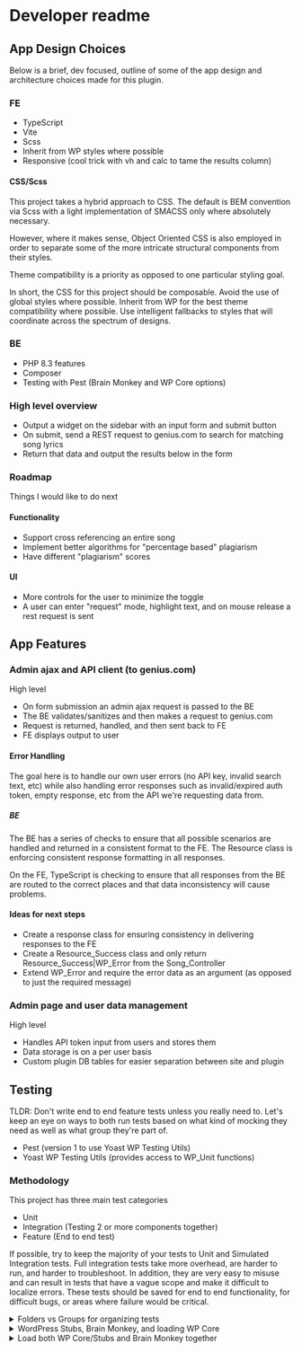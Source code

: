 # Developer readme

## App Design Choices
Below is a brief, dev focused, outline of some of the app design and architecture choices made for this plugin.

### FE
- TypeScript
- Vite
- Scss
- Inherit from WP styles where possible
- Responsive (cool trick with vh and calc to tame the results column)

#### CSS/Scss
This project takes a hybrid approach to CSS. The default is BEM convention via Scss with a light implementation of SMACSS only where absolutely necessary.

However, where it makes sense, Object Oriented CSS is also employed in order to separate some of the more intricate structural components from their styles.

Theme compatibility is a priority as opposed to one particular styling goal.

In short, the CSS for this project should be composable. Avoid the use of global styles where possible. Inherit from WP for the best theme compatibility where possible. Use intelligent fallbacks to styles that will coordinate across the spectrum of designs.

### BE
- PHP 8.3 features
- Composer
- Testing with Pest (Brain Monkey and WP Core options)

### High level overview
- Output a widget on the sidebar with an input form and submit button
- On submit, send a REST request to genius.com to search for matching song lyrics
- Return that data and output the results below in the form

### Roadmap
Things I would like to do next

#### Functionality
- Support cross referencing an entire song
- Implement better algorithms for "percentage based" plagiarism
- Have different "plagiarism" scores

#### UI
- More controls for the user to minimize the toggle
- A user can enter "request" mode, highlight text, and on mouse release a rest request is sent

## App Features

### Admin ajax and API client (to genius.com)
High level
- On form submission an admin ajax request is passed to the BE
- The BE validates/sanitizes and then makes a request to genius.com
- Request is returned, handled, and then sent back to FE
- FE displays output to user

#### Error Handling
The goal here is to handle our own user errors (no API key, invalid search text, etc) while also handling error responses such as invalid/expired auth token, empty response, etc from the API we're requesting data from.

##### BE
The BE has a series of checks to ensure that all possible scenarios are handled and returned in a consistent format to the FE. The Resource class is enforcing consistent response formatting in all responses.

On the FE, TypeScript is checking to ensure that all responses from the BE are routed to the correct places and that data inconsistency will cause problems.

#### Ideas for next steps
- Create a response class for ensuring consistency in delivering responses to the FE
- Create a Resource_Success class and only return Resource_Success|WP_Error from the Song_Controller
- Extend WP_Error and require the error data as an argument (as opposed to just the required message)

### Admin page and user data management
High level
- Handles API token input from users and stores them
- Data storage is on a per user basis
- Custom plugin DB tables for easier separation between site and plugin

## Testing

TLDR: Don't write end to end feature tests unless you really need to. Let's keep an eye on ways to both run tests based on what kind of mocking they need as well as what group they're part of.

- Pest (version 1 to use Yoast WP Testing Utils)
- Yoast WP Testing Utils (provides access to WP_Unit functions)

### Methodology
This project has three main test categories

- Unit
- Integration (Testing 2 or more components together)
- Feature (End to end test)

If possible, try to keep the majority of your tests to Unit and Simulated Integration tests. Full integration tests take more overhead, are harder to run, and harder to troubleshoot. In addition, they are very easy to misuse and can result in tests that have a vague scope and make it difficult to localize errors. These tests should be saved for end to end functionality, for difficult bugs, or areas where failure would be critical.

<details>

<summary>Folders vs Groups for organizing tests</summary>

You can add text within a collapsed section. 
Use the folders to organize tests by Unit, Integration, and Feature. Use the groups to organize tests by how they need to load.

Run your tests by group, not by folder. For example, every test in the "wp_brain_monkey" group needs Brain Monkey to run, but not every test with Brain Monkey is an Integration test. Maybe a class can only really be tested if we sniff out something it's doing inside a WP core function that we need to mock with Brain Monkey. This is WordPress, we need to be flexible with our categorization here.

TODO: When a user runs tests by Unit, Integration, or Feature folders let's organize the tests so that they rerun the bootstrap and load the required setup automatically.

</details>

<details>
	<summary>WordPress Stubs, Brain Monkey, and loading WP Core</summary>

 In addition, we have three ways to handle WP dependencies. Testing code that doesn't include them, mocking them with Brain Monkey, or loading them as normal and testing with a test DB.

- Unit (WP stubs are loaded)
- Simulated Integration (WP Core can be mocked with Brain Monkey)
- Full Integration (WP Core is NOT mocked and a testing DB is used)

It's important that we run each test with the kind of mocking they need. Ideally, we need a system where we can group the tests by their type (Unit, Integration, or Feature) as well as their mocking needs.

At the moment, I'm organizing the test folders by Unit, Integration, and Feature and adding these groups based on the mocking needs.

(Underscores "_" to not conflict with Pest command line)
 - "wp_full" - Load full WP Core 
 - "wp_brain_monkey" - Mock with Brain Monkey to make assertions
 - (default) "wp_stubs" - Load no WP Core and load WP stubs

There's no way to filter these tests at the moment, but we can take care of that once there are enough tests for that kind of dev work to make sense.
</details>

<details>
	<summary>Load both WP Core/Stubs and Brain Monkey together</summary>

In a perfect world, we would be able to load the WP Core or the WP stubs and then overwrite them with Brain Monkey. Not impossible! However, we would need pluggable functions (the hard part) and then need to load them after Brain Monkey (easy part).

I did some experiments with [lucatume/function-mocker](https://github.com/lucatume/function-mocker). Using this package, we can load all of WP Core or all of the WP stubs and then patch out functions that we want to write assertions against.

I really like this library and use it for writing tests on legacy code to pin functionality in place. However, the current stable version on composer hasn't been updated in 6 years and I decided to not tie this project down with code that was that old.

I sent a message to the dev and would like to pick this idea up again in the future if the library maintenance changes.

For the moment, this is on hold, but getting WP set up with Pest and having a selectable way of choosing between WP stubs, Brain Monkey, and WP Core would be a great project in and of itself.
</details>
